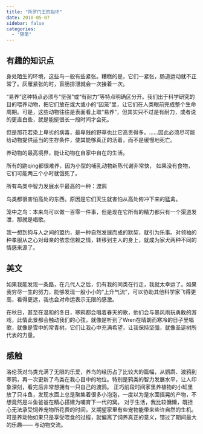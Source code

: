 ```yaml
---
title: "所罗门王的指环"
date: 2018-05-07
sidebar: false
categories:
  - "随笔"
---
```


## 有趣的知识点

身处陌生的环境，这些鸟一般有些紧张。糟糕的是，它们一紧张，肠道运动就不正常了。灰雁紧张的时，盲肠排泄就会一次接着一次。
<!--more-->
“易养”这种特点必须与“坚强”或“有耐力”等特点明确区分开。我们出于科学研究的目的喂养动物，把它们放在或大或小的“囚笼”里，让它们在人类眼前完成整个生命周期。可是，这些动物往往是表面看上取“易养”，但其实只不过是有耐力，或者说的更直白些，就是能挺很长一段时间才会死。

但是那花若染上卑劣的病毒，最卑贱的野草也比它高贵得多。……因此必须尽可能给动物提供适当的生存条件，使其能够真正的活着，而不是缓慢地死亡。


养动物的最高境界，能让动物在自家中自在的生活。

所有的鼩qing都很难养，因为小型的哺乳动物新陈代谢非常快， 如果没有食物，它们可能两三个小时就饿死了。

所有鸟类中智力发展水平最高的一种：渡鸦

鸟类都很害怕高处的东西。原因是它们天生就害怕从高处俯冲下来的猛禽。

笼中之鸟：本来鸟可以做一百零一件事，但是现在它所有的精力都只有一个渠道发泄，那就是唱歌。

我一想到狗与人之间的盟约，是一种自然发展而成的默契，就引为乐事。对领袖的种孝服从之心对母亲的依恋信赖之情，转移到主人的身上，就成为家犬两种不同的情感来源了。

## 美文

如果我能发现一条路，在几代人之后，仍有我的同类在行走，我就太幸运了。如果我穷尽一生的努力，能够发现一股小小的“上升气流”，可以协助其他科学家飞得更高，看得更远，我也会对命运表示无限的感激。

在秋日，甚至在温和的冬日，寒鸦都会唱着春天的歌，他们会与暴风雨玩勇敢的游戏，此情此景都会触动我们的心弦，就像是听到了Wren在晴朗而寒冷的日子里唱歌，就像是雪中的常青树。它们让我心中充满希望，让我保持坚强，就像圣诞树所代表的力量。


## 感触
洛伦茨对鸟类充满了无限的乐爱，养鸟的经历占了比较大的篇幅，从鹦鹉、渡鸦到寒鸦，再一次更新了鸟类在我心目中的地位。特别是鸦类的智力发展水平，让人印象深刻，看完后非常想拥有一只自己的渡鸦。
正巧前段时间家里养植物的小缸里放了只斗鱼，发现水面上总是聚集着很多小泡泡，一度以为是水面摇晃的产物，不想竟然是斗鱼爸爸在精心搭建为哺育下一代的窝。
对于生活，我比较慵懒，既担心无法承受饲养宠物所花费的时间，又期望家里有些宠物能带来些许自然的生机。可是养动物如果只是享受喂食的过程，就偏离了饲养真正的意义，错过了期间最大的乐趣—— 与动物交流。